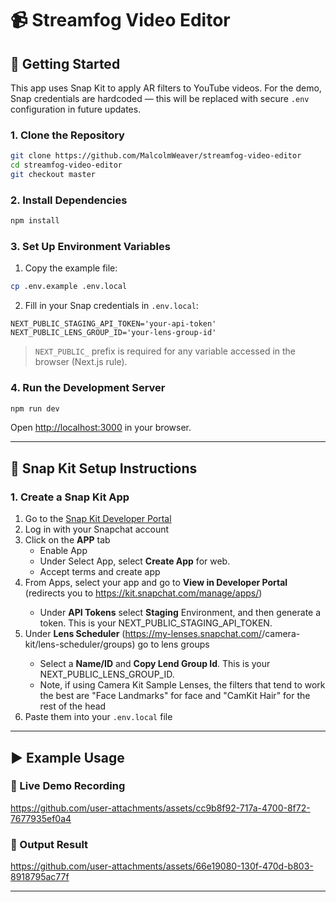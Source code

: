 # 📹 Streamfog Video Editor

## 🚀 Getting Started

This app uses Snap Kit to apply AR filters to YouTube videos. For the demo, Snap credentials are hardcoded — this will be replaced with secure `.env` configuration in future updates.

### 1. Clone the Repository

```bash
git clone https://github.com/MalcolmWeaver/streamfog-video-editor
cd streamfog-video-editor
git checkout master
```

### 2. Install Dependencies

```bash
npm install
```

### 3. Set Up Environment Variables

1. Copy the example file:

```bash
cp .env.example .env.local
```

2. Fill in your Snap credentials in `.env.local`:

```env
NEXT_PUBLIC_STAGING_API_TOKEN='your-api-token'
NEXT_PUBLIC_LENS_GROUP_ID='your-lens-group-id'
```

> `NEXT_PUBLIC_` prefix is required for any variable accessed in the browser (Next.js rule).

### 4. Run the Development Server

```bash
npm run dev
```

Open [http://localhost:3000](http://localhost:3000) in your browser.

---

## 🔑 Snap Kit Setup Instructions

### 1. Create a Snap Kit App

1. Go to the [Snap Kit Developer Portal](https://my-lenses.snapchat.com/)
2. Log in with your Snapchat account
3. Click on the **APP** tab
    - Enable App
    - Under Select App, select **Create App** for web.
    - Accept terms and create app 
4. From Apps, select your app and go to **View in Developer Portal** (redirects you to https://kit.snapchat.com/manage/apps/<ID>)
   - Under **API Tokens** select **Staging** Environment, and then generate a token. This is your NEXT_PUBLIC_STAGING_API_TOKEN.
5. Under **Lens Scheduler**  (https://my-lenses.snapchat.com/<ID>/camera-kit/lens-scheduler/groups) go to lens groups
    - Select a **Name/ID** and **Copy Lend Group Id**. This is your NEXT_PUBLIC_LENS_GROUP_ID.
    - Note, if using Camera Kit Sample Lenses, the filters that tend to work the best are "Face Landmarks" for face and 
    "CamKit Hair" for the rest of the head
6. Paste them into your `.env.local` file

---

## ▶️ Example Usage

### 🎥 Live Demo Recording

https://github.com/user-attachments/assets/cc9b8f92-717a-4700-8f72-7677935ef0a4

### 📸 Output Result

https://github.com/user-attachments/assets/66e19080-130f-470d-b803-8918795ac77f

---


